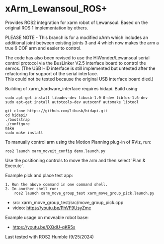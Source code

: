 # xArm_Lewansoul_ROS+
Provides ROS2 integration for xarm robot of Lewansoul.  Based on the original ROS 1 implementation
by others.

PLEASE NOTE - This branch is for a modified xArm which includes an additional
joint between existing joints 3 and 4 which now makes the arm a true 6 DOF arm and easier to control.

The code has also been revised to use the HiWonder/Lewansoul serial control protocol via
the BusLinker V2.5 interface board to control the servos. (The USB HID interface is still
implemented but untested after the refactoring for support of the serial interface.  
This could not be tested because the original USB interface board died.)

Building of xarm_hardware_interface requires hidapi.  Build using:

    sudo apt-get install libudev-dev libusb-1.0-0-dev libfox-1.6-dev
    sudo apt-get install autotools-dev autoconf automake libtool

    git clone https://github.com/libusb/hidapi.git
    cd hidapi/
    ./bootstrap 
    ./configure
    make
    sudo make install

To manually control arm using the Motion Planning plug-in of RViz, run:

    ros2 launch xarm_moveit_config demo.launch.py    

Use the positioning controls to move the arm and then select 'Plan & Execute'.

Example pick and place test app:

    1. Run the above command in one command shell.
    2. In another shell run:
        ros2 launch xarm_move_group_test xarm_move_group_pick.launch.py

* src: xarm_move_group_test/src/move_group_pick.cpp
* video: https://youtu.be/PhVF9UsyZmc

Example usage on moveable robot base:

* https://youtu.be/iXQdU-qKR5s

Last tested with ROS2 Humble (9/25/2024)
